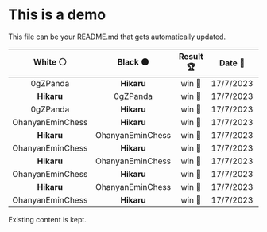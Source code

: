 # This is a demo

This file can be your README.md that gets automatically updated.

<!--START_SECTION:chessStats-->
<!-- Automatically generated with https://github.com/Balastrong/chess-stats-action -->

| White ⚪ | Black ⚫ | Result 🏆 | Date 📅 | Position 🗺️ |
|:---:|:---:|:---:|:---:|:---:|
| 0gZPanda | **Hikaru** | win 🥇 | 17/7/2023 | <a href="http://www.ee.unb.ca/cgi-bin/tervo/fen.pl?select=7k/5p1p/b1NN2p1/2nP4/4P3/1pp4P/1n3PP1/5BK1 w - -">Link</a> |
| **Hikaru** | 0gZPanda | win 🥇 | 17/7/2023 | <a href="http://www.ee.unb.ca/cgi-bin/tervo/fen.pl?select=r1b4k/pp3r1p/8/3pN3/1P4nQ/P7/1B3PPb/n3R2K b - -">Link</a> |
| 0gZPanda | **Hikaru** | win 🥇 | 17/7/2023 | <a href="http://www.ee.unb.ca/cgi-bin/tervo/fen.pl?select=8/2p4Q/3P4/6p1/4Kq2/5P2/6kp/8 w - -">Link</a> |
| OhanyanEminChess | **Hikaru** | win 🥇 | 17/7/2023 | <a href="http://www.ee.unb.ca/cgi-bin/tervo/fen.pl?select=6k1/7p/p5p1/1p1p2P1/3Pnp2/1P1Q3P/6P1/q4KB1 w - -">Link</a> |
| **Hikaru** | OhanyanEminChess | win 🥇 | 17/7/2023 | <a href="http://www.ee.unb.ca/cgi-bin/tervo/fen.pl?select=3r4/p1k1r1b1/1p1p3p/4p1p1/4P3/2PRNP2/PP4PP/1K1R4 b - -">Link</a> |
| OhanyanEminChess | **Hikaru** | win 🥇 | 17/7/2023 | <a href="http://www.ee.unb.ca/cgi-bin/tervo/fen.pl?select=3rr1k1/1b3p1p/pq2N1pP/3P2b1/8/1P3P2/2PQ1K2/3R1B1R w - -">Link</a> |
| **Hikaru** | OhanyanEminChess | win 🥇 | 17/7/2023 | <a href="http://www.ee.unb.ca/cgi-bin/tervo/fen.pl?select=4Bk2/6pp/1r1b1p2/p7/P4P2/2P3P1/1PK4P/4R3 b - -">Link</a> |
| OhanyanEminChess | **Hikaru** | win 🥇 | 17/7/2023 | <a href="http://www.ee.unb.ca/cgi-bin/tervo/fen.pl?select=rnbqk2r/pp1pppbp/6pn/2p5/2PP4/2N5/PP2PPPP/R2QKBNR w KQkq -">Link</a> |
| **Hikaru** | OhanyanEminChess | win 🥇 | 17/7/2023 | <a href="http://www.ee.unb.ca/cgi-bin/tervo/fen.pl?select=6Q1/1bpk2Rq/1p2p3/p4p2/4PP1r/2P4N/P6K/4R3 b - -">Link</a> |
| OhanyanEminChess | **Hikaru** | win 🥇 | 17/7/2023 | <a href="http://www.ee.unb.ca/cgi-bin/tervo/fen.pl?select=2r5/4Nk2/p5p1/1p5p/4P1nP/1P4Q1/2q2r2/K2R3R w - -">Link</a> |

<!--END_SECTION:chessStats-->

Existing content is kept.
